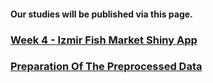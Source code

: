 #### Our studies will be published via this page. 

### [Week 4 - Izmir Fish Market Shiny App]( https://r-u-mine.shinyapps.io/week_4_fish_market_apps/) 

### [Preparation Of The Preprocessed Data](preprocessed_data.html)
